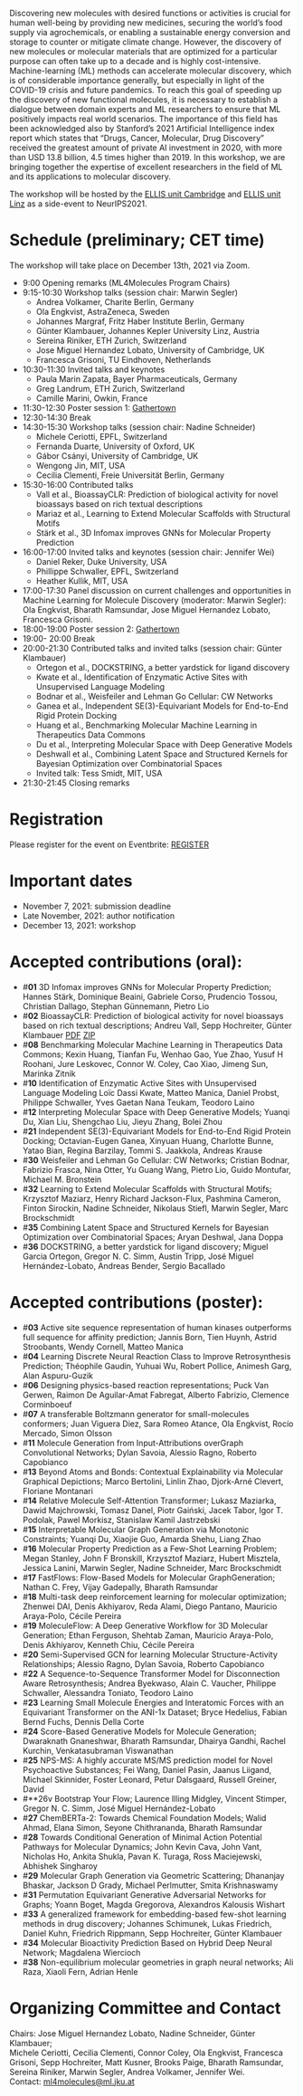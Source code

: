 Discovering new molecules with desired functions or activities is crucial for human well-being by providing new medicines, securing the world’s food supply via agrochemicals, or enabling a sustainable energy conversion and storage to counter or mitigate climate change. However, the discovery of new molecules or molecular materials that are optimized for a particular purpose can often take up to a decade and is highly cost-intensive. Machine-learning (ML) methods can accelerate molecular discovery, which is of considerable importance generally, but especially in light of the COVID-19 crisis and future pandemics. To reach this goal of speeding up the discovery of new functional molecules, it is necessary to establish a dialogue between domain experts and ML researchers to ensure that ML positively impacts real world scenarios. The importance of this field has been acknowledged also by Stanford’s 2021 Artificial Intelligence index report which states that “Drugs, Cancer, Molecular, Drug Discovery” received the greatest amount of private AI investment in 2020, with more than USD 13.8 billion, 4.5 times higher than 2019. In this workshop, we are bringing together the expertise of excellent researchers in the field of ML and its applications to molecular discovery. 

The workshop will be hosted by the [ELLIS unit Cambridge](http://www.ellis.eng.cam.ac.uk/) and [ELLIS unit Linz](https://www.jku.at/en/lit-artificial-intelligence-lab/ellis-unit-linz/) as a side-event to NeurIPS2021.

# Schedule (preliminary; CET time)
The workshop will take place on December 13th, 2021 via Zoom.

 - 9:00 Opening remarks (ML4Molecules Program Chairs)
 - 9:15-10:30 Workshop talks (session chair: Marwin Segler)
     - Andrea Volkamer, Charite Berlin, Germany
     - Ola Engkvist, AstraZeneca, Sweden
     - Johannes Margraf, Fritz Haber Institute Berlin, Germany
     - Günter Klambauer, Johannes Kepler University Linz, Austria
     - Sereina Riniker, ETH Zurich, Switzerland
     - Jose Miguel Hernandez Lobato, University of Cambridge, UK
     - Francesca Grisoni, TU Eindhoven, Netherlands
 - 10:30-11:30 Invited talks and keynotes
     - Paula Marin Zapata, Bayer Pharmaceuticals, Germany
     - Greg Landrum, ETH Zurich, Switzerland  
     - Camille Marini, Owkin, France
 - 11:30-12:30 Poster session 1: [Gathertown](https://gather.town/app/XxPF6ZjaEcenEP1e/MDworkshop)
 - 12:30-14:30 Break
 - 14:30-15:30 Workshop talks (session chair: Nadine Schneider)
     - Michele Ceriotti, EPFL, Switzerland
     - Fernanda Duarte, University of Oxford, UK
     - Gábor Csányi, University of Cambridge, UK
     - Wengong Jin, MIT, USA
     - Cecilia Clementi, Freie Universität Berlin, Germany
 - 15:30-16:00 Contributed talks
     - Vall et al., BioassayCLR: Prediction of biological activity for novel bioassays based on rich textual descriptions
     - Mariaz et al., Learning to Extend Molecular Scaffolds with Structural Motifs
     - Stärk et al., 3D Infomax improves GNNs for Molecular Property Prediction
 - 16:00-17:00 Invited talks and keynotes (session chair: Jennifer Wei)
     - Daniel Reker, Duke University, USA
     - Phillippe Schwaller, EPFL, Switzerland
     - Heather Kullik, MIT, USA
 - 17:00-17:30 Panel discussion on current challenges and opportunities in Machine Learning for Molecule Discovery (moderator: Marwin Segler): Ola Engkvist, Bharath Ramsundar, Jose Miguel Hernandez Lobato, Francesca Grisoni. 
 - 18:00-19:00 Poster session 2: [Gathertown](https://gather.town/app/XxPF6ZjaEcenEP1e/MDworkshop)
 - 19:00- 20:00 Break
 - 20:00-21:30 Contributed talks and invited talks (session chair: Günter Klambauer)
     - Ortegon et al., DOCKSTRING, a better yardstick for ligand discovery
     - Kwate et al., Identification of Enzymatic Active Sites with Unsupervised Language Modeling
     - Bodnar et al., Weisfeiler and Lehman Go Cellular: CW Networks
     - Ganea et al., Independent SE(3)-Equivariant Models for End-to-End Rigid Protein Docking
     - Huang et al., Benchmarking Molecular Machine Learning in Therapeutics Data Commons
     - Du et al., Interpreting Molecular Space with Deep Generative Models
     - Deshwall et al., Combining Latent Space and Structured Kernels for Bayesian Optimization over Combinatorial Spaces
     - Invited talk: Tess Smidt, MIT, USA
 - 21:30-21:45 Closing remarks


# Registration
Please register for the event on Eventbrite: [REGISTER](https://www.eventbrite.com/e/ellis-machine-learning-for-molecule-discovery-workshop-tickets-205676733647)

# Important dates
 - November 7, 2021: submission deadline
 - Late November, 2021: author notification
 - December 13, 2021: workshop

# Accepted contributions (oral):
- &#35;**01** 3D Infomax improves GNNs for Molecular Property Prediction; Hannes Stärk, Dominique Beaini, Gabriele Corso, Prudencio Tossou, Christian Dallago, Stephan Günnemann, Pietro Lio
- &#35;**02** BioassayCLR: Prediction of biological activity for novel bioassays based on rich textual descriptions; Andreu Vall, Sepp Hochreiter, Günter Klambauer [PDF](https://cloud.ml.jku.at/s/bMkqXcxxyPgd2w7) [ZIP](https://cloud.ml.jku.at/s/gKFW7bZnadbDgEo)
- &#35;**08** Benchmarking Molecular Machine Learning in Therapeutics Data Commons; Kexin Huang, Tianfan Fu, Wenhao Gao, Yue Zhao, Yusuf H Roohani, Jure Leskovec, Connor W. Coley, Cao Xiao, Jimeng Sun, Marinka Zitnik
- &#35;**10** Identification of Enzymatic Active Sites with Unsupervised Language Modeling	Loïc Dassi Kwate, Matteo Manica, Daniel Probst, Philippe Schwaller, Yves Gaetan Nana Teukam, Teodoro Laino
- &#35;**12** Interpreting Molecular Space with Deep Generative Models; Yuanqi Du, Xian Liu, Shengchao Liu, Jieyu Zhang, Bolei Zhou
- &#35;**21** Independent SE(3)-Equivariant Models for End-to-End Rigid Protein Docking; Octavian-Eugen Ganea, Xinyuan Huang, Charlotte Bunne, Yatao Bian, Regina Barzilay, Tommi S. Jaakkola, Andreas Krause
- &#35;**30** Weisfeiler and Lehman Go Cellular: CW Networks; Cristian Bodnar, Fabrizio Frasca, Nina Otter, Yu Guang Wang, Pietro Lio, Guido Montufar, Michael M. Bronstein
- &#35;**32** Learning to Extend Molecular Scaffolds with Structural Motifs; Krzysztof Maziarz, Henry Richard Jackson-Flux, Pashmina Cameron, Finton Sirockin, Nadine Schneider, Nikolaus Stiefl, Marwin Segler, Marc Brockschmidt
- &#35;**35** Combining Latent Space and Structured Kernels for Bayesian Optimization over Combinatorial Spaces; Aryan Deshwal, Jana Doppa
- &#35;**36** DOCKSTRING, a better yardstick for ligand discovery; Miguel Garcia Ortegon, Gregor N. C. Simm, Austin Tripp, José Miguel Hernández-Lobato, Andreas Bender, Sergio Bacallado


# Accepted contributions (poster):
 - &#35;**03** Active site sequence representation of human kinases outperforms full sequence for affinity prediction; Jannis Born, Tien Huynh, Astrid Stroobants, Wendy Cornell, Matteo Manica
 - &#35;**04** Learning Discrete Neural Reaction Class to Improve Retrosynthesis Prediction; Théophile Gaudin, Yuhuai Wu, Robert Pollice, Animesh Garg, Alan Aspuru-Guzik
 - &#35;**06** Designing physics-based reaction representations; Puck Van Gerwen, Raimon De Aguilar-Amat Fabregat, Alberto Fabrizio, Clemence Corminboeuf
 - &#35;**07** A transferable Boltzmann generator for small-molecules conformers; Juan Viguera Diez, Sara Romeo Atance, Ola Engkvist, Rocío Mercado, Simon Olsson
 - &#35;**11** Molecule Generation from Input-Attributions overGraph Convolutional Networks; Dylan Savoia, Alessio Ragno, Roberto Capobianco
 - &#35;**13** Beyond Atoms and Bonds: Contextual Explainability via Molecular Graphical Depictions; Marco Bertolini, Linlin Zhao, Djork-Arné Clevert, Floriane Montanari
 - &#35;**14** Relative Molecule Self-Attention Transformer; Lukasz Maziarka, Dawid Majchrowski, Tomasz Danel, Piotr Gaiński, Jacek Tabor, Igor T. Podolak, Pawel Morkisz, Stanislaw Kamil Jastrzebski
 - &#35;**15** Interpretable Molecular Graph Generation via Monotonic Constraints; Yuanqi Du, Xiaojie Guo, Amarda Shehu, Liang Zhao
 - &#35;**16** Molecular Property Prediction as a Few-Shot Learning Problem; Megan Stanley, John F Bronskill, Krzysztof Maziarz, Hubert Misztela, Jessica Lanini, Marwin Segler, Nadine Schneider, Marc Brockschmidt
 - &#35;**17** FastFlows: Flow-Based Models for Molecular GraphGeneration; Nathan C. Frey, Vijay Gadepally, Bharath Ramsundar
 - &#35;**18** Multi-task deep reinforcement learning for molecular optimization; Zhenwei DAI, Denis Akhiyarov, Reda Alami, Diego Pantano, Mauricio Araya-Polo, Cécile Pereira
 - &#35;**19** MoleculeFlow: A Deep Generative Workflow for 3D Molecular Generation; Ethan Ferguson, Shehtab Zaman, Mauricio Araya-Polo, Denis Akhiyarov, Kenneth Chiu, Cécile Pereira
 - &#35;**20** Semi-Supervised GCN for learning Molecular Structure-Activity Relationships; Alessio Ragno, Dylan Savoia, Roberto Capobianco
 - &#35;**22** A Sequence-to-Sequence Transformer Model for Disconnection Aware Retrosynthesis; Andrea Byekwaso, Alain C. Vaucher, Philippe Schwaller, Alessandra Toniato, Teodoro Laino
 - &#35;**23** Learning Small Molecule Energies and Interatomic Forces with an Equivariant Transformer on the ANI-1x Dataset; Bryce Hedelius, Fabian Bernd Fuchs, Dennis Della Corte
 - &#35;**24** Score-Based Generative Models for Molecule Generation; Dwaraknath Gnaneshwar, Bharath Ramsundar, Dhairya Gandhi, Rachel Kurchin, Venkatasubraman Viswanathan
 - &#35;**25** NPS-MS: A highly accurate MS/MS prediction model for Novel Psychoactive Substances; Fei Wang, Daniel Pasin, Jaanus Liigand, Michael Skinnider, Foster Leonard, Petur Dalsgaard, Russell Greiner, David 
 - &#35;**26v Bootstrap Your Flow; Laurence Illing Midgley, Vincent Stimper, Gregor N. C. Simm, José Miguel Hernández-Lobato
 - &#35;**27** ChemBERTa-2: Towards Chemical Foundation Models; Walid Ahmad, Elana Simon, Seyone Chithrananda, Bharath Ramsundar
 - &#35;**28** Towards Conditional Generation of Minimal Action Potential Pathways for Molecular Dynamics; John Kevin Cava, John Vant, Nicholas Ho, Ankita Shukla, Pavan K. Turaga, Ross Maciejewski, Abhishek Singharoy
 - &#35;**29** Molecular Graph Generation via Geometric Scattering; Dhananjay Bhaskar, Jackson D Grady, Michael Perlmutter, Smita Krishnaswamy
 - &#35;**31** Permutation Equivariant Generative Adversarial Networks for Graphs; Yoann Boget, Magda Gregorova, Alexandros Kalousis
Wishart
 - &#35;**33** A generalized framework for embedding-based few-shot learning methods in drug discovery; Johannes Schimunek, Lukas Friedrich, Daniel Kuhn, Friedrich Rippmann, Sepp Hochreiter, Günter Klambauer	
 - &#35;**34** Molecular Bioactivity Prediction Based on Hybrid Deep Neural Network; Magdalena Wiercioch
 - &#35;**38** Non-equilibrium molecular geometries in graph neural networks; Ali Raza, Xiaoli Fern, Adrian Henle


	

# Organizing Committee and Contact
Chairs: Jose Miguel Hernandez Lobato, Nadine Schneider, Günter Klambauer;  
Michele Ceriotti,
Cecilia Clementi,
Connor Coley, 
Ola Engkvist, 
Francesca Grisoni,
Sepp Hochreiter,
Matt Kusner, 
Brooks Paige, 
Bharath Ramsundar,
Sereina Riniker,
Marwin Segler, 
Andrea Volkamer,
Jennifer Wei.  
Contact: ml4molecules@ml.jku.at
